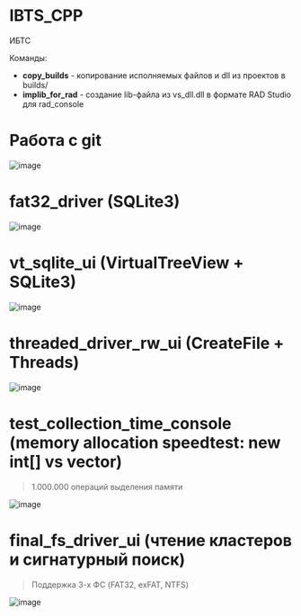 # IBTS_CPP
ИБТС

Команды:
* **copy_builds** - копирование исполняемых файлов и dll из проектов в builds/
* **implib_for_rad** - создание lib-файла из vs_dll.dll в формате RAD Studio для rad_console

# Работа с git
![image](https://user-images.githubusercontent.com/21179689/159137441-4fb3d778-491f-4170-a8d1-166316931443.png)

# fat32_driver (SQLite3)
![image](https://user-images.githubusercontent.com/21179689/160430163-c27a3fc7-1d90-4896-95d0-79d3728752c5.png)

# vt_sqlite_ui (VirtualTreeView + SQLite3)
![image](https://user-images.githubusercontent.com/21179689/163627437-0c25d883-1f44-4209-a475-4ee8f2469c40.png)

# threaded_driver_rw_ui (CreateFile + Threads)
![image](https://user-images.githubusercontent.com/21179689/164944342-b8e77650-3fb4-4500-8032-9d05900ffffc.png)

# test_collection_time_console (memory allocation speedtest: new int[] vs vector<int>)
> 1.000.000 операций выделения памяти  
  
![image](https://user-images.githubusercontent.com/21179689/167468032-f58268bc-5581-4759-b492-28a83c654bf7.png)

# final_fs_driver_ui (чтение кластеров и сигнатурный поиск)
> Поддержка 3-х ФС (FAT32, exFAT, NTFS)
  
![image](https://user-images.githubusercontent.com/21179689/171725118-c93830f9-92ac-4f89-9244-25540b068da9.png)
